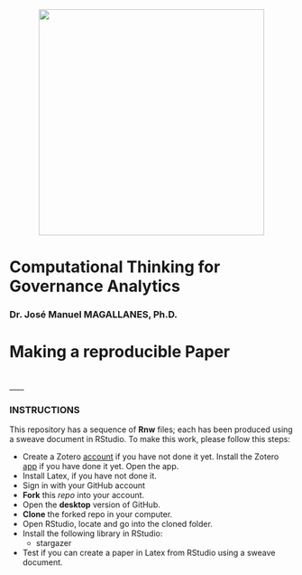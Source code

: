 <center>
<img src="https://i.imgur.com/PdfGGVZ.png" style="width: 400px;"/>
</center>

# Computational Thinking for Governance Analytics

### Dr. José Manuel MAGALLANES, Ph.D. 
<a id='beginning'></a>

# Making a reproducible Paper
<br>
____

### INSTRUCTIONS

This repository has a sequence of __Rnw__ files; each has been produced using a sweave document in RStudio. To make this work, please follow this steps:

* Create a Zotero [account](https://www.zotero.org/download/) if you have not done it yet. Install the Zotero [app](https://www.zotero.org/download/) if you have done it yet. Open the app.
* Install Latex, if you have not done it.
* Sign in with your GitHub account
* __Fork__ this _repo_ into your account.
* Open the __desktop__ version of GitHub.
* __Clone__ the forked repo in your computer.
* Open RStudio, locate and go into the cloned folder.
* Install the following library in RStudio:
	* stargazer
* Test if you can create a paper in Latex  from RStudio using a sweave document.



